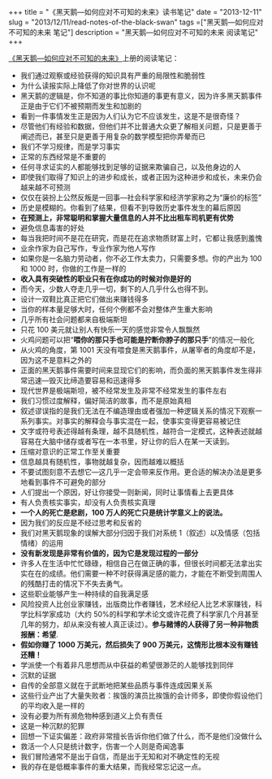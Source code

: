 +++
title = "《黑天鹅—如何应对不可知的未来》读书笔记"
date = "2013-12-11"
slug = "2013/12/11/read-notes-of-the-black-swan"
tags =["黑天鹅—如何应对不可知的未来 笔记"]
description = "黑天鹅—如何应对不可知的未来 阅读笔记"
+++


<a href="http://www.amazon.cn/gp/product/B005U9CO3W/ref=as_li_ss_tl?ie=UTF8&camp=536&creative=3132&creativeASIN=B005U9CO3W&linkCode=as2&tag=bringmeluck-23" rel="external nofollow" title="" target="_blank">《黑天鹅—如何应对不可知的未来》</a>上册的阅读笔记：

*  我们通过观察或经验获得的知识具有严重的局限性和脆弱性
*  为什么读报实际上降低了你对世界的认识呢
*  黑天鹅的逻辑是，你不知道的事比你知道的事更有意义，因为许多黑天鹅事件正是由于它们不被预期而发生和加剧的
*  看到一件事情发生正是因为人们认为它不应该发生，这是不是很奇怪？
*  尽管他们有经验和数据，但他们并不比普通大众更了解相关问题，只是更善于阐述而已，甚至只是更善于用复杂的数学模型把你弄晕而已
*  我们不学习规律，而是学习事实
*  正常的东西经常是不重要的
*  任何寻求证实的人都能够找到足够的证据来欺骗自己，以及他身边的人
*  即使我们取得了知识上的进步和成长，或者正因为这种进步和成长，未来仍会越来越不可预测
*  仅仅在装扮上公然反叛是一回事—社会科学家和经济学家称之为“廉价的标签”
*  历史是模糊的。你看到了结果，但看不到导致历史事件发生的幕后原因
*  **在预测上，非常聪明和掌握大量信息的人并不比出租车司机更有优势**
*  避免信息毒害的好处
*  每当我把时间不是花在研究，而是花在追求物质财富上时，它都让我感到羞愧
*  业余作家为自己写作，专业作家为他人写作
*  如果你是一名脑力劳动者，你不必工作太卖力，只需要多想。你的产出为 100和 1000 时，你做的工作是一样的
*  **收入具有突破性的职业只有在你成功的时候对你是好的**
*  而今天，少数人夺走几乎一切，剩下的人几乎什么也得不到。
*  设计一双鞋比真正把它们做出来赚钱得多
*  当你的样本量足够大时，任何个例都不会对整体产生重大影响
*  几乎所有社会问题都来自极端斯坦
*  只花 100 美元就让别人有快乐一天的感觉非常令人飘飘然
*  火鸡问题可以把“**喂你的那只手也可能是拧断你脖子的那只手**”的情况一般化
*  从火鸡的角度，第 1001 天没有喂食是黑天鹅事件，从屠宰者的角度却不是，因为这不是意料之外的
*  正面的黑天鹅事件需要时间来显现它们的影响，而负面的黑天鹅事件发生得非常迅速—毁灭比缔造要容易和迅速得多
*  现代世界是极端斯坦，被不经常发生及非常不经常发生的事件左右
*  我们习惯过度解释，偏好简洁的故事，而不是原始真相
*  叙述谬误指的是我们无法在不编造理由或者强加一种逻辑关系的情况下观察一系列事实。对事实的解释会与事实混在一起，使事实变得更容易被记住
*  文字或符号表述得越有条理，越不具随机性，越符合一定模式，这种表述就越容易在大脑中储存或者写在一本书里，好让你的后人在某一天读到。
*  压缩对意识的正常工作至关重要
*  信息越具有随机性，事物就越复杂，因而越难以概括
*  不要试图刻意不去想它—这几乎一定会带来反作用。更合适的解决办法是更多地看到事件不可避免的部分
*  人们提出一个原因，好让你接受一则新闻，同时让事情看上去更具体
*  有人负责核实事实，却没有人负责核实真理
*  **一个人的死亡是悲剧，100 万人的死亡只是统计学意义上的说法。**
*  因为我们的反应是不经过思考和反省的
*  我们对黑天鹅现象的误解大部分归因于我们对系统 1（叙述）以及情感（包括情绪）的运用
*  **没有新发现是非常有价值的，因为它是发现过程的一部分**
*  许多人在生活中忙忙碌碌，相信自己在做正确的事，但很长时间都无法拿出实实在在的成绩。他们需要一种不时获得满足感的能力，才能在不断受到周围人的残酷打击的情况下不失去勇气。
*  这些职业能够产生一种持续的自我满足感
*  风险投资人比创业家赚钱，出版商比作者赚钱，艺术经纪人比艺术家赚钱，科学比科学家成功（大约 50%的科学和学术论文或许花费了科学家几个月甚至几年的努力，却从来没有被人真正读过）。**参与赌博的人获得了另一种非物质报酬：希望**.
*  **假如你赚了 1000 万美元，然后损失了 900 万美元，这情形比根本没有赚钱还糟！**
*  学派使一个有着非凡思想而从中获益的希望很渺茫的人能够找到同伴
*  沉默的证据
*  自传的全部意义就在于武断地把某些品质与事件连成因果关系
*  这些行业产出了大量失败者：挨饿的演员比挨饿的会计师多，即使你假设他们的平均收入是一样的
*  没有必要为所有濒危物种感到道义上负有责任
*  这是一种沉默的犯罪
*  回想一下证实偏差：政府非常擅长告诉你他们做了什么，而不是他们没做什么
*  救活一个人只是统计数字，伤害一个人则是奇闻逸事
*  我们冒险通常不是出于自信，而是出于无知和对不确定性的无视
*  我的存在是低概率事件的重大结果，而我经常忘记这一点。
